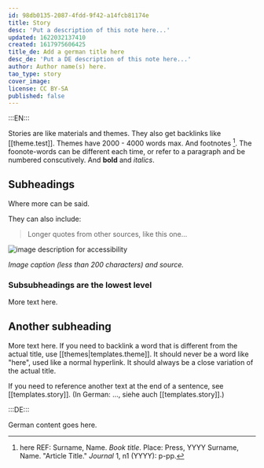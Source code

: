 ```yaml
---
id: 98db0135-2087-4fdd-9f42-a14fcb81174e
title: Story
desc: 'Put a description of this note here...'
updated: 1622032137410
created: 1617975606425
title_de: Add a german title here
desc_de: 'Put a DE description of this note here...'
author: Author name(s) here.
tao_type: story
cover_image: 
license: CC BY-SA
published: false
---
```


:::EN:::

Stories are like materials and themes. They also get backlinks like [[theme.test]]. Themes have 2000 - 4000 words max.
And footnotes [^footnote1]. The foonote-words can be different each time, or refer to a paragraph and be numbered conscutively.
And **bold** and _italics_.

## Subheadings

Where more can be said.

They can also include:
>Longer quotes from other sources, like this one...

![image description for accessibility](/images/example/MfN-HBSB-Nr97.png)

_Image caption (less than 200 characters) and source._

<!-- Notes for us -->

### Subsubheadings are the lowest level

More text here.

## Another subheading

More text here. If you need to backlink a word that is different from the actual title, use [[themes|templates.theme]]. It should never be a word like "here", used like a normal hyperlink. It should always be a close variation of the actual title. 

If you need to reference another text at the end of a sentence, see [[templates.story]]. (In German: ..., siehe auch [[templates.story]].)

[^footnote1]: here REF: Surname, Name. _Book title_. Place: Press, YYYY
Surname, Name. "Article Title." _Journal_ 1, n1 (YYYY): p-pp.

:::DE:::

German content goes here.